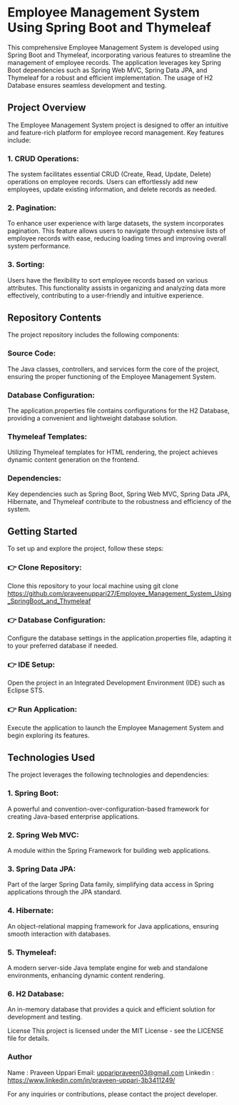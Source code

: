 #  Employee Management System Using Spring Boot and Thymeleaf

This comprehensive Employee Management System is developed using Spring Boot and Thymeleaf, incorporating various features to streamline the management of employee records. The application leverages key Spring Boot dependencies such as Spring Web MVC, Spring Data JPA, and Thymeleaf for a robust and efficient implementation. The usage of H2 Database ensures seamless development and testing.


## Project Overview
The Employee Management System project is designed to offer an intuitive and feature-rich platform for employee record management. Key features include:

### 1. CRUD Operations: 
The system facilitates essential CRUD (Create, Read, Update, Delete) operations on employee records. Users can effortlessly add new employees, update existing information, and delete records as needed.

### 2. Pagination:
To enhance user experience with large datasets, the system incorporates pagination. This feature allows users to navigate through extensive lists of employee records with ease, reducing loading times and improving overall system performance.

### 3. Sorting:
Users have the flexibility to sort employee records based on various attributes. This functionality assists in organizing and analyzing data more effectively, contributing to a user-friendly and intuitive experience.

## Repository Contents
The project repository includes the following components:

### Source Code:
The Java classes, controllers, and services form the core of the project, ensuring the proper functioning of the Employee Management System.

### Database Configuration:
The application.properties file contains configurations for the H2 Database, providing a convenient and lightweight database solution.

### Thymeleaf Templates:
Utilizing Thymeleaf templates for HTML rendering, the project achieves dynamic content generation on the frontend.

### Dependencies:
Key dependencies such as Spring Boot, Spring Web MVC, Spring Data JPA, Hibernate, and Thymeleaf contribute to the robustness and efficiency of the system.

## Getting Started
To set up and explore the project, follow these steps:

### 👉 Clone Repository: 
Clone this repository to your local machine using git clone https://github.com/praveenuppari27/Employee_Management_System_Using_SpringBoot_and_Thymeleaf

### 👉 Database Configuration:
Configure the database settings in the application.properties file, adapting it to your preferred database if needed.

### 👉 IDE Setup: 
Open the project in an Integrated Development Environment (IDE) such as Eclipse STS.

### 👉 Run Application: 
Execute the application to launch the Employee Management System and begin exploring its features.

## Technologies Used
The project leverages the following technologies and dependencies:

### 1. Spring Boot:
A powerful and convention-over-configuration-based framework for creating Java-based enterprise applications.

### 2. Spring Web MVC:
A module within the Spring Framework for building web applications.

### 3. Spring Data JPA: 
Part of the larger Spring Data family, simplifying data access in Spring applications through the JPA standard.

### 4. Hibernate: 
An object-relational mapping framework for Java applications, ensuring smooth interaction with databases.

### 5. Thymeleaf:
A modern server-side Java template engine for web and standalone environments, enhancing dynamic content rendering.

### 6. H2 Database: 
An in-memory database that provides a quick and efficient solution for development and testing.

License
This project is licensed under the MIT License - see the LICENSE file for details.

### Author
Name : Praveen Uppari
Email: upparipraveen03@gmail.com
Linkedin : https://www.linkedin.com/in/praveen-uppari-3b3411249/

For any inquiries or contributions, please contact the project developer.
